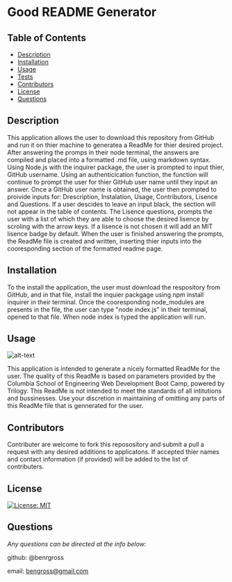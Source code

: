 # Good README Generator

## Table of Contents

- [Description](#description)
- [Installation](#installation)
- [Usage](#usage)
- [Tests](#tests)
- [Contributors](#contributors)
- [License](#license)
- [Questions](#questions)

## Description

This application allows the user to download this repository from GitHub and run it on thier machine to generatea a ReadMe for thier desired project. After answering the promps in their node terminal, the answers are compiled and placed into a formatted .md file, using markdown syntax. Using Node.js with the inquirer package, the user is prompted to input thier, GitHub username. Using an authenticication function, the function will continue to prompt the user for thier GitHub user name until they input an answer. Once a GitHub user name is obtained, the user then prompted to proivide inputs for: Drescription, Instalation, Usage, Contributors, Lisence and Questions. If a user descides to leave an input black, the section will not appear in the table of contents. The Lisence questions, prompts the user with a list of which they are able to choose the desired lisence by scroling with the arrow keys. If a lisence is not chosen it will add an MIT lisence badge by default. When the user is finished answering the prompts, the ReadMe file is created and written, inserting thier inputs into the cooresponding section of the formatted readme page.

## Installation

To the install the application, the user must download the respository from GitHub, and in that file, install the inquier packgage using npm install inquirer in their terminal. Once the cooresponding node_modules are presents in the file, the user can type "node index.js" in their terminal, opened to that file. When node index is typed the application will run.

## Usage

![alt-text](/assets/gif/Good-ReadMe.gif)

This application is intended to generate a nicely formatted ReadMe for the user. The quality of this ReadMe is based on parameters provided by the Columbia School of Engineering Web Development Boot Camp, powered by Trilogy. This ReadMe is not intended to meet the standards of all intitutions and bussinesses. Use your discretion in maintaining of omitting any parts of this ReadMe file that is gennerated for the user.

## Contributors

Contributer are welcome to fork this reposository and submit a pull a request with any desired additions to applicatons. If accepted thier names and contact information (if provided) will be added to the list of contributers.

## License

[![License: MIT](https://img.shields.io/badge/License-MIT-yellow.svg)](https://opensource.org/licenses/MIT)

## Questions

_Any questions can be directed at the info below:_

github: @benrgross

email: bengross@gmail.com
